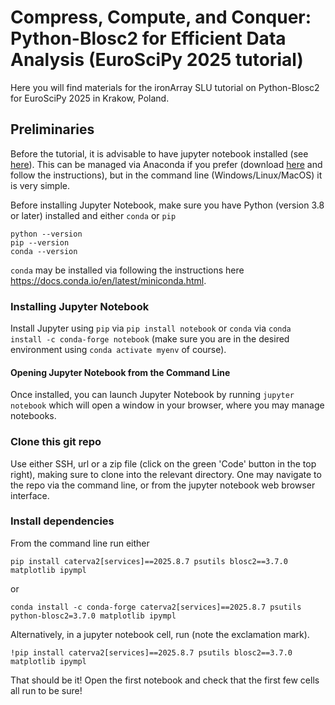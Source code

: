 # Compress, Compute, and Conquer: Python-Blosc2 for Efficient Data Analysis (EuroSciPy 2025 tutorial)

Here you will find materials for the ironArray SLU tutorial on Python-Blosc2 for EuroSciPy 2025 in Krakow, Poland.

## Preliminaries
Before the tutorial, it is advisable to have jupyter notebook installed (see [here](https://jupyter.org/install)).
This can be managed via Anaconda if you prefer (download [here](https://www.anaconda.com/download) and follow the instructions), 
but in the command line (Windows/Linux/MacOS) it is very simple.

Before installing Jupyter Notebook, make sure you have Python (version 3.8 or later) installed and either ``conda`` 
or ``pip`` 
```
python --version
pip --version
conda --version
```
``conda`` may be installed via following the instructions here https://docs.conda.io/en/latest/miniconda.html.

### Installing Jupyter Notebook
Install Jupyter using ``pip`` via
```pip install notebook```
or ``conda`` via
```conda install -c conda-forge notebook```
(make sure you are in the desired environment using ``conda activate myenv`` of course).

#### Opening Jupyter Notebook from the Command Line
Once installed, you can launch Jupyter Notebook by running
```jupyter notebook```
which will open a window in your browser, where you may manage notebooks.

### Clone this git repo
Use either SSH, url or a zip file (click on the green 'Code' button in the top right), making sure to clone into the relevant directory. 
One may navigate to the repo via the command line, or from the jupyter notebook web browser interface.

### Install dependencies
From the command line run either
```
pip install caterva2[services]==2025.8.7 psutils blosc2==3.7.0 matplotlib ipympl
```
or 
```
conda install -c conda-forge caterva2[services]==2025.8.7 psutils python-blosc2=3.7.0 matplotlib ipympl
```
Alternatively, in a jupyter notebook cell, run (note the exclamation mark).
```
!pip install caterva2[services]==2025.8.7 psutils blosc2==3.7.0 matplotlib ipympl
```

That should be it! Open the first notebook and check that the first few cells all run to be sure!

